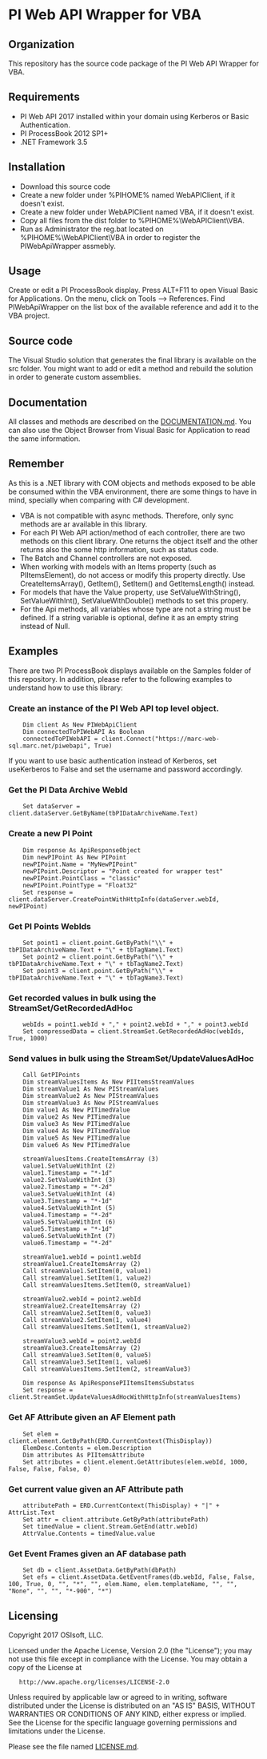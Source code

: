 PI Web API Wrapper for VBA
===

## Organization
This repository has the source code package of the PI Web API Wrapper for VBA.

## Requirements

 - PI Web API 2017 installed within your domain using Kerberos or Basic Authentication.
 - PI ProcessBook 2012 SP1+
 - .NET Framework 3.5  


## Installation

 - Download this source code
 - Create a new folder under %PIHOME% named WebAPIClient, if it doesn't exist.
 - Create a new folder under WebAPIClient named VBA, if it doesn't exist.
 - Copy all files from the dist folder to %PIHOME%\WebAPIClient\VBA.
 - Run as Administrator the reg.bat located on %PIHOME%\WebAPIClient\VBA in order to register the PIWebApiWrapper assmebly.


## Usage

Create or edit a PI ProcessBook display. Press ALT+F11 to open Visual Basic for Applications. On the menu, click on Tools --> References. Find PIWebApiWrapper on the list box of the available reference and add it to the VBA project.

## Source code
The Visual Studio solution that generates the final library is available on the src folder. You might want to add or edit a method and rebuild the solution in order to generate custom assemblies.

## Documentation

All classes and methods are described on the [DOCUMENTATION.md](DOCUMENTATION.md). You can also use the Object Browser from Visual Basic for Application to read the same information.


## Remember

As this is a .NET library with COM objects and methods exposed to be able be consumed within the VBA environment, there are some things to have in mind, specially when comparing with C# development.

 - VBA is not compatible with async methods. Therefore, only sync methods are ar available in this library.
 - For each PI Web API action/method of each controller, there are two methods on this client library. One returns the object itself and the other returns also the some http information, such as status code.
 - The Batch and Channel controllers are not exposed.
 - When working with models with an Items property (such as PIItemsElement), do not access or modify this property directly. Use CreateItemsArray(), GetItem(), SetItem() and GetItemsLength() instead.
 - For models that have the Value property, use SetValueWithString(), SetValueWithInt(), SetValueWithDouble() methods to set this propery.
 - For the Api methods, all variables whose type are not a string must be defined. If a string variable is optional, define it as an empty string instead of Null. 

## Examples

There are two PI ProcessBook displays available on the Samples folder of this repository. In addition, please refer to the following examples to understand how to use this library: 


### Create an instance of the PI Web API top level object.

```vb# 
    Dim client As New PIWebApiClient
    Dim connectedToPIWebAPI As Boolean
    connectedToPIWebAPI = client.Connect("https://marc-web-sql.marc.net/piwebapi", True)
``` 

If you want to use basic authentication instead of Kerberos, set useKerberos to False and set the username and password accordingly.


### Get the PI Data Archive WebId

```vb# 
    Set dataServer = client.dataServer.GetByName(tbPIDataArchiveName.Text)
```

### Create a new PI Point

```vb# 
    Dim response As ApiResponseObject
    Dim newPIPoint As New PIPoint
    newPIPoint.Name = "MyNewPIPoint"
    newPIPoint.Descriptor = "Point created for wrapper test"
    newPIPoint.PointClass = "classic"
    newPIPoint.PointType = "Float32"
    Set response = client.dataServer.CreatePointWithHttpInfo(dataServer.webId, newPIPoint)
```

### Get PI Points WebIds

```vb# 
    Set point1 = client.point.GetByPath("\\" + tbPIDataArchiveName.Text + "\" + tbTagName1.Text)
    Set point2 = client.point.GetByPath("\\" + tbPIDataArchiveName.Text + "\" + tbTagName2.Text)
    Set point3 = client.point.GetByPath("\\" + tbPIDataArchiveName.Text + "\" + tbTagName3.Text)
```

### Get recorded values in bulk using the StreamSet/GetRecordedAdHoc

```vb# 
    webIds = point1.webId + "," + point2.webId + "," + point3.webId
    Set compressedData = client.StreamSet.GetRecordedAdHoc(webIds, True, 1000)
```

### Send values in bulk using the StreamSet/UpdateValuesAdHoc

```vb# 
    Call GetPIPoints
    Dim streamValuesItems As New PIItemsStreamValues
    Dim streamValue1 As New PIStreamValues
    Dim streamValue2 As New PIStreamValues
    Dim streamValue3 As New PIStreamValues
    Dim value1 As New PITimedValue
    Dim value2 As New PITimedValue
    Dim value3 As New PITimedValue
    Dim value4 As New PITimedValue
    Dim value5 As New PITimedValue
    Dim value6 As New PITimedValue

    streamValuesItems.CreateItemsArray (3)
    value1.SetValueWithInt (2)
    value1.Timestamp = "*-1d"
    value2.SetValueWithInt (3)
    value2.Timestamp = "*-2d"
    value3.SetValueWithInt (4)
    value3.Timestamp = "*-1d"
    value4.SetValueWithInt (5)
    value4.Timestamp = "*-2d"
    value5.SetValueWithInt (6)
    value5.Timestamp = "*-1d"
    value6.SetValueWithInt (7)
    value6.Timestamp = "*-2d"

    streamValue1.webId = point1.webId
    streamValue1.CreateItemsArray (2)
    Call streamValue1.SetItem(0, value1)
    Call streamValue1.SetItem(1, value2)
    Call streamValuesItems.SetItem(0, streamValue1)

    streamValue2.webId = point2.webId
    streamValue2.CreateItemsArray (2)
    Call streamValue2.SetItem(0, value3)
    Call streamValue2.SetItem(1, value4)
    Call streamValuesItems.SetItem(1, streamValue2)

    streamValue3.webId = point2.webId
    streamValue3.CreateItemsArray (2)
    Call streamValue3.SetItem(0, value5)
    Call streamValue3.SetItem(1, value6)
    Call streamValuesItems.SetItem(2, streamValue3)

    Dim response As ApiResponsePIItemsItemsSubstatus
    Set response = client.StreamSet.UpdateValuesAdHocWithHttpInfo(streamValuesItems)
```


### Get AF Attribute given an AF Element path

```vb# 
    Set elem = client.element.GetByPath(ERD.CurrentContext(ThisDisplay))
    ElemDesc.Contents = elem.Description
    Dim attributes As PIItemsAttribute
    Set attributes = client.element.GetAttributes(elem.webId, 1000, False, False, False, 0)
```


### Get current value given an AF Attribute path

```vb# 
    attributePath = ERD.CurrentContext(ThisDisplay) + "|" + AttrList.Text
    Set attr = client.attribute.GetByPath(attributePath)
    Set timedValue = client.Stream.GetEnd(attr.webId)
    AttrValue.Contents = timedValue.value
```

### Get Event Frames given an AF database path

```vb# 
    Set db = client.AssetData.GetByPath(dbPath)
    Set efs = client.AssetData.GetEventFrames(db.webId, False, False, 100, True, 0, "", "*", "", elem.Name, elem.templateName, "", "", "None", "", "", "*-900", "*")
```


## Licensing
Copyright 2017 OSIsoft, LLC.

   Licensed under the Apache License, Version 2.0 (the "License");
   you may not use this file except in compliance with the License.
   You may obtain a copy of the License at

       http://www.apache.org/licenses/LICENSE-2.0

   Unless required by applicable law or agreed to in writing, software
   distributed under the License is distributed on an "AS IS" BASIS,
   WITHOUT WARRANTIES OR CONDITIONS OF ANY KIND, either express or implied.
   See the License for the specific language governing permissions and
   limitations under the License.
   
Please see the file named [LICENSE.md](LICENSE.md).
